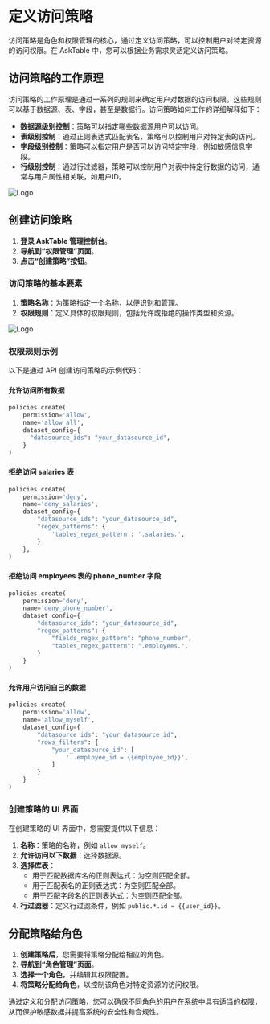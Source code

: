 # 定义访问策略

访问策略是角色和权限管理的核心，通过定义访问策略，可以控制用户对特定资源的访问权限。在 AskTable 中，您可以根据业务需求灵活定义访问策略。

## 访问策略的工作原理

访问策略的工作原理是通过一系列的规则来确定用户对数据的访问权限。这些规则可以基于数据源、表、字段，甚至是数据行。访问策略如何工作的详细解释如下：

- **数据源级别控制**：策略可以指定哪些数据源用户可以访问。
- **表级别控制**：通过正则表达式匹配表名，策略可以控制用户对特定表的访问。
- **字段级别控制**：策略可以指定用户是否可以访问特定字段，例如敏感信息字段。
- **行级别控制**：通过行过滤器，策略可以控制用户对表中特定行数据的访问，通常与用户属性相关联，如用户ID。


<div className="img-center large">
  <img src="/img/asktable/at_auth_how_policy_works.png" alt="Logo" />
</div>

## 创建访问策略

1. **登录 AskTable 管理控制台**。
2. **导航到“权限管理”页面**。
3. **点击“创建策略”按钮**。

### 访问策略的基本要素

1. **策略名称**：为策略指定一个名称，以便识别和管理。
2. **权限规则**：定义具体的权限规则，包括允许或拒绝的操作类型和资源。


<div className="img-center large">
  <img src="/img/asktable/at_auth_create_policy.png" alt="Logo" />
</div>


### 权限规则示例

以下是通过 API 创建访问策略的示例代码：

#### 允许访问所有数据

```python
policies.create(
    permission='allow',
    name='allow_all',
    dataset_config={
      "datasource_ids": "your_datasource_id",
    }
)
```

#### 拒绝访问 salaries 表

```python
policies.create(
    permission='deny',
    name='deny_salaries',
    dataset_config={
        "datasource_ids": "your_datasource_id",
        "regex_patterns": {
            'tables_regex_pattern': '.salaries.',
        }
    },
)
```

#### 拒绝访问 employees 表的 phone_number 字段

```python
policies.create(
    permission='deny',
    name='deny_phone_number',
    dataset_config={
        "datasource_ids": "your_datasource_id",
        "regex_patterns": {
            "fields_regex_pattern": "phone_number",
            "tables_regex_pattern": ".employees.",
        }
    }
)
```

#### 允许用户访问自己的数据

```python
policies.create(
    permission='allow',
    name='allow_myself',
    dataset_config={
        "datasource_ids": "your_datasource_id",
        "rows_filters": {
            "your_datasource_id": [
                '..employee_id = {{employee_id}}',
            ]
        }
    }
)
```

### 创建策略的 UI 界面

在创建策略的 UI 界面中，您需要提供以下信息：

1. **名称**：策略的名称，例如 `allow_myself`。
2. **允许访问以下数据**：选择数据源。
3. **选择库表**：
    - 用于匹配数据库名的正则表达式：为空则匹配全部。
    - 用于匹配表名的正则表达式：为空则匹配全部。
    - 用于匹配字段名的正则表达式：为空则匹配全部。
4. **行过滤器**：定义行过滤条件，例如 `public.*.id = {{user_id}}`。



## 分配策略给角色

1. **创建策略后**，您需要将策略分配给相应的角色。
2. **导航到“角色管理”页面**。
3. **选择一个角色**，并编辑其权限配置。
4. **将策略分配给角色**，以控制该角色对特定资源的访问权限。

通过定义和分配访问策略，您可以确保不同角色的用户在系统中具有适当的权限，从而保护敏感数据并提高系统的安全性和合规性。
